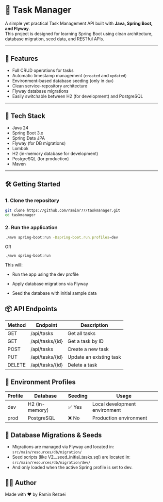 # 📝 Task Manager

A simple yet practical Task Management API built with **Java, Spring Boot, and Flyway**.  
This project is designed for learning Spring Boot using clean architecture, database migration, seed data, and RESTful APIs.

---

## 🚀 Features

- Full CRUD operations for tasks
- Automatic timestamp management (`created` and `updated`)
- Environment-based database seeding (only in `dev`)
- Clean service-repository architecture
- Flyway database migrations
- Easily switchable between H2 (for development) and PostgreSQL

---

## 🧱 Tech Stack

- Java 24
- Spring Boot 3.x
- Spring Data JPA
- Flyway (for DB migrations)
- Lombok
- H2 (in-memory database for development)
- PostgreSQL (for production)
- Maven

---

## 🛠️ Getting Started

### 1. Clone the repository

```bash
git clone https://github.com/raminr77/taskmanager.git
cd taskmanager
```

### 2. Run the application
```bash
./mvn spring-boot:run -Dspring-boot.run.profiles=dev
```
OR
```bash
./mvn spring-boot:run
```

This will:

- Run the app using the dev profile

- Apply database migrations via Flyway

- Seed the database with initial sample data

##  📦 API Endpoints

| Method | Endpoint           | Description               |
|--------|--------------------|---------------------------|
| GET    | /api/tasks         | Get all tasks             |
| GET    | /api/tasks/{id}    | Get a task by ID          |
| POST   | /api/tasks         | Create a new task         |
| PUT    | /api/tasks/{id}    | Update an existing task   |
| DELETE | /api/tasks/{id}    | Delete a task             |

## 📄 Environment Profiles

| Profile | Database     | Seeding | Usage                       |
|---------|--------------|---------|-----------------------------|
| dev     | H2 (in-memory) | ✅ Yes  | Local development environment |
| prod    | PostgreSQL   | ❌ No   | Production environment      |

## 🧪 Database Migrations & Seeds
- Migrations are managed via Flyway and located in:
`src/main/resources/db/migration/`
- Seed scripts (like V2__seed_initial_tasks.sql) are located in:
`src/main/resources/db/migration/dev/`
- And only loaded when the active Spring profile is set to dev.

## 👨‍💻 Author
Made with ❤️ by Ramin Rezaei